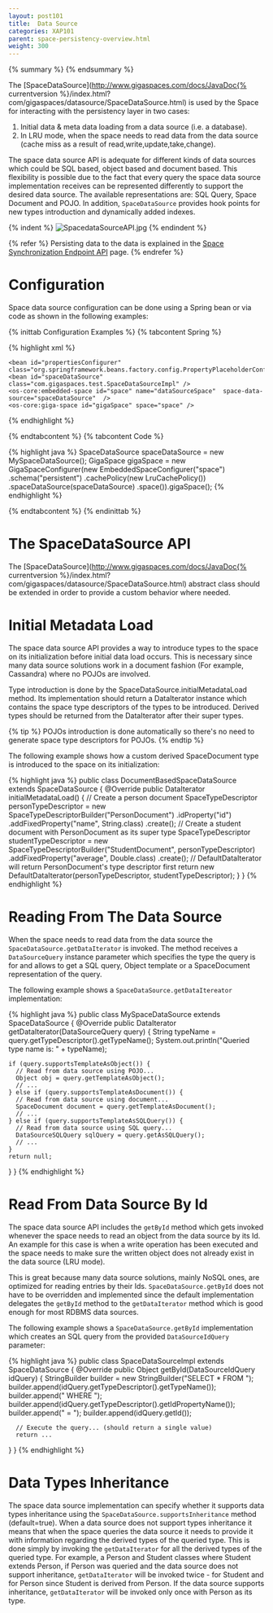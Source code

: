 ```yaml
---
layout: post101
title:  Data Source
categories: XAP101
parent: space-persistency-overview.html
weight: 300
---
```



{% summary %} {% endsummary %}



The [SpaceDataSource](http://www.gigaspaces.com/docs/JavaDoc{% currentversion %}/index.html?com/gigaspaces/datasource/SpaceDataSource.html) is used by the Space for interacting with the persistency layer in two cases:

1. Initial data & meta data loading from a data source (i.e. a database).
1. In LRU mode, when the space needs to read data from the data source (cache miss as a result of read,write,update,take,change).

The space data source API is adequate for different kinds of data sources which could be SQL based, object based and document based. This flexibility is possible due to the fact that every query the space data source implementation receives can be represented differently to support the desired data source. The available representations are: SQL Query, Space Document and POJO. In addition, `SpaceDataSource` provides hook points for new types introduction and dynamically added indexes.

{% indent %}
![SpacedataSourceAPI.jpg](/attachment_files/SpacedataSourceAPI.jpg)
{% endindent %}

{% refer %}
Persisting data to the data is explained in the [Space Synchronization Endpoint API](./space-synchronization-endpoint-api.html) page.
{% endrefer %}

# Configuration

Space data source configuration can be done using a Spring bean or via code as shown in the following examples:

{% inittab Configuration Examples %}
{% tabcontent Spring %}

{% highlight xml %}
<?xml version="1.0"?>
<beans xmlns="http://www.springframework.org/schema/beans"
       xmlns:xsi="http://www.w3.org/2001/XMLSchema-instance"
       xmlns:os-core="http://www.openspaces.org/schema/core"
       xsi:schemaLocation="http://www.springframework.org/schema/beans http://www.springframework.org/schema/beans/spring-beans-{%version spring%}.xsd
       http://www.openspaces.org/schema/core http://www.openspaces.org/schema/{% currentversion %}/core/openspaces-core.xsd">

    <bean id="propertiesConfigurer" class="org.springframework.beans.factory.config.PropertyPlaceholderConfigurer"/>
    <bean id="spaceDataSource" class="com.gigaspaces.test.SpaceDataSourceImpl" />
    <os-core:embedded-space id="space" name="dataSourceSpace"  space-data-source="spaceDataSource"  />
    <os-core:giga-space id="gigaSpace" space="space" />
</beans>
{% endhighlight %}

{% endtabcontent %}
{% tabcontent Code %}

{% highlight java %}
SpaceDataSource spaceDataSource = new MySpaceDataSource();
GigaSpace gigaSpace = new GigaSpaceConfigurer(new EmbeddedSpaceConfigurer("space")
  .schema("persistent")
  .cachePolicy(new LruCachePolicy())
  .spaceDataSource(spaceDataSource)
  .space()).gigaSpace();
{% endhighlight %}

{% endtabcontent %}
{% endinittab %}

# The SpaceDataSource API

The [SpaceDataSource](http://www.gigaspaces.com/docs/JavaDoc{% currentversion %}/index.html?com/gigaspaces/datasource/SpaceDataSource.html) abstract class should be extended in order to provide a custom behavior where needed.

# Initial Metadata Load

The space data source API provides a way to introduce types to the space on its initialization before initial data load occurs. This is necessary since many data source solutions work in a document fashion (For example, Cassandra) where no POJOs are involved.

Type introduction is done by the SpaceDataSource.initialMetadataLoad method. Its implementation should return a DataIterator instance which contains the space type descriptors of the types to be introduced. Derived types should be returned from the DataIterator after their super types.

{% tip %}
POJOs introduction is done automatically so there's no need to generate space type descriptors for POJOs.
{% endtip %}

The following example shows how a custom derived SpaceDocument type is introduced to the space on its initialization:

{% highlight java %}
public class DocumentBasedSpaceDataSource extends SpaceDataSource {
  @Override
  public DataIterator<SpaceTypeDescriptor> initialMetadataLoad() {
    // Create a person document
    SpaceTypeDescriptor personTypeDescriptor = new SpaceTypeDescriptorBuilder("PersonDocument")
      .idProperty("id")
      .addFixedProperty("name", String.class)
      .create();
    // Create a student document with PersonDocument as its super type
    SpaceTypeDescriptor studentTypeDescriptor = new SpaceTypeDescriptorBuilder("StudentDocument", personTypeDescriptor)
      .addFixedProperty("average", Double.class)
      .create();
    // DefaultDataIterator will return PersonDocument's type descriptor first
    return new DefaultDataIterator(personTypeDescriptor, studentTypeDescriptor);
  }
}
{% endhighlight %}

# Reading From The Data Source

When the space needs to read data from the data source the `SpaceDataSource.getDataIterator` is invoked. The method receives a `DataSourceQuery` instance parameter which specifies the type the query is for and allows to get a SQL query, Object template or a SpaceDocument representation of the query.

The following example shows a `SpaceDataSource.getDataItereator` implementation:

{% highlight java %}
public class MySpaceDataSource extends SpaceDataSource {
  @Override
  public DataIterator<Object> getDataIterator(DataSourceQuery query) {
    String typeName = query.getTypeDescriptor().getTypeName();
    System.out.println("Queried type name is: " + typeName);

    if (query.supportsTemplateAsObject()) {
      // Read from data source using POJO...
      Object obj = query.getTemplateAsObject();
      // ...
    } else if (query.supportsTemplateAsDocument()) {
      // Read from data source using document...
      SpaceDocument document = query.getTemplateAsDocument();
      // ...
    } else if (query.supportsTemplateAsSQLQuery()) {
      // Read from data source using SQL query...
      DataSourceSQLQuery sqlQuery = query.getAsSQLQuery();
      // ...
    }
    return null;
  }
}
{% endhighlight %}

# Read From Data Source By Id

The space data source API includes the `getById` method which gets invoked whenever the space needs to read an object from the data source by its Id. An example for this case is when a write operation has been executed and the space needs to make sure the written object does not already exist in the data source (LRU mode).

This is great because many data source solutions, mainly NoSQL ones, are optimized for reading entries by their Ids. `SpaceDataSource.getById` does not have to be overridden and implemented since the default implementation delegates the `getById` method to the `getDataIterator` method which is good enough for most RDBMS data sources.

The following example shows a `SpaceDataSource.getById` implementation which creates an SQL query from the provided `DataSourceIdQuery` parameter:

{% highlight java %}
  public class SpaceDataSourceImpl extends SpaceDataSource {
    @Override
    public Object getById(DataSourceIdQuery idQuery) {
      StringBuilder builder = new StringBuilder("SELECT * FROM ");
      builder.append(idQuery.getTypeDescriptor().getTypeName());
      builder.append(" WHERE ");
      builder.append(idQuery.getTypeDescriptor().getIdPropertyName());
      builder.append(" = ");
      builder.append(idQuery.getId());

      // Execute the query... (should return a single value)
      return ...
  }
}
{% endhighlight %}

# Data Types Inheritance

The space data source implementation can specify whether it supports data types inheritance using the `SpaceDataSource.supportsInheritance` method (default=true).
When a data source does not support types inheritance it means that when the space queries the data source it needs to provide it with information regarding the derived types of the queried type. This is done simply by invoking the `getDataIterator` for all the derived types of the queried type. For example, a Person and Student classes where Student extends Person, if Person was queried and the data source does not support inheritance, `getDataIterator` will be invoked twice - for Student and for Person since Student is derived from Person. If the data source supports inheritance, `getDataIterator` will be invoked only once with Person as its type.
